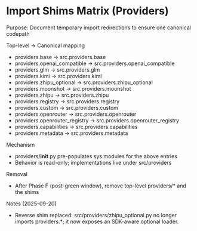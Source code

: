 # Import Shims Matrix (Providers)

Purpose: Document temporary import redirections to ensure one canonical codepath

Top-level → Canonical mapping
- providers.base → src.providers.base
- providers.openai_compatible → src.providers.openai_compatible
- providers.glm → src.providers.glm
- providers.kimi → src.providers.kimi
- providers.zhipu_optional → src.providers.zhipu_optional
- providers.moonshot → src.providers.moonshot
- providers.zhipu → src.providers.zhipu
- providers.registry → src.providers.registry
- providers.custom → src.providers.custom
- providers.openrouter → src.providers.openrouter
- providers.openrouter_registry → src.providers.openrouter_registry
- providers.capabilities → src.providers.capabilities
- providers.metadata → src.providers.metadata

Mechanism
- providers/__init__.py pre-populates sys.modules for the above entries
- Behavior is read-only; implementations live under src/providers

Removal
- After Phase F (post-green window), remove top-level providers/* and the shims



Notes (2025-09-20)
- Reverse shim replaced: src/providers/zhipu_optional.py no longer imports providers.*; it now exposes an SDK-aware optional loader.
